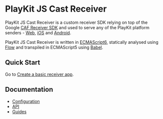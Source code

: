 # PlayKit JS Cast Receiver

PlayKit JS Cast Receiver is a custom receiver SDK relying on top of the Google [CAF Receiver SDK] and used to serve any of the PlayKit platform senders - [Web], [iOS] and [Android].

PlayKit JS Cast Receiver is written in [ECMAScript6], statically analysed using [Flow] and transpiled in ECMAScript5 using [Babel].

[flow]: https://flow.org/
[ecmascript6]: https://github.com/ericdouglas/ES6-Learning#articles--tutorials
[babel]: https://babeljs.io
[caf receiver sdk]: https://developers.google.com/cast/docs/caf_receiver_overview
[android]: https://github.com/kaltura/playkit-android-googlecast
[ios]: https://github.com/kaltura/playkit-ios-googlecast
[web]: https://github.com/kaltura/playkit-js-cast-sender

## Quick Start

Go to [Create a basic receiver app](./docs/create-basic-receiver-app.md).

## Documentation

- [Configuration](./docs/configuration.md)
- [API](./docs/api.md)
- [Guides](./docs/guides.md)
